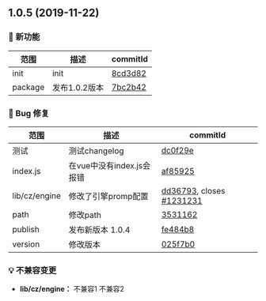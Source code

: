 ## 1.0.5 (2019-11-22)

### 🌟 新功能
|范围|描述|commitId|
--|--|--
 init | init | [8cd3d82](https://github.com/luoxue-victor/commitlint/commit/8cd3d82)
 package | 发布1.0.2版本 | [7bc2b42](https://github.com/luoxue-victor/commitlint/commit/7bc2b42)


### 🐛 Bug 修复
|范围|描述|commitId|
--|--|--
 测试 | 测试changelog | [dc0f29e](https://github.com/luoxue-victor/commitlint/commit/dc0f29e)
 index.js | 在vue中没有index.js会报错 | [af85925](https://github.com/luoxue-victor/commitlint/commit/af85925)
 lib/cz/engine | 修改了引擎promp配置 | [dd36793](https://github.com/luoxue-victor/commitlint/commit/dd36793), closes [#1231231](https://github.com/luoxue-victor/commitlint/issues/1231231)
 path | 修改path | [3531162](https://github.com/luoxue-victor/commitlint/commit/3531162)
 publish | 发布新版本 1.0.4 | [fe484b8](https://github.com/luoxue-victor/commitlint/commit/fe484b8)
 version | 修改版本 | [025f7b0](https://github.com/luoxue-victor/commitlint/commit/025f7b0)


### 💡 不兼容变更

* **lib/cz/engine：** 不兼容1
 不兼容2

